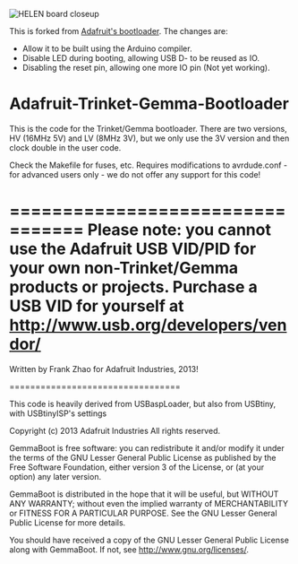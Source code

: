 ![HELEN board closeup](https://farm9.staticflickr.com/8627/16439762565_22579e7cba.jpg)

This is forked from [Adafruit's bootloader](https://github.com/adafruit/Adafruit-Trinket-Gemma-Bootloader).
The changes are:

* Allow it to be built using the Arduino compiler.
* Disable LED during booting, allowing USB D- to be reused as IO.
* Disabling the reset pin, allowing one more IO pin (Not yet working).


Adafruit-Trinket-Gemma-Bootloader
=================================

This is the code for the Trinket/Gemma bootloader. There are two versions, HV (16MHz 5V) and LV (8MHz 3V), but we only use the 3V version and then clock double in the user code.

Check the Makefile for fuses, etc. Requires modifications to avrdude.conf - for advanced users only - we do not offer any support for this code!

=================================
 Please note: you cannot use the Adafruit USB VID/PID for your own non-Trinket/Gemma products or projects. Purchase a USB VID for yourself at http://www.usb.org/developers/vendor/ 
=================================

Written by Frank Zhao for Adafruit Industries, 2013!

=================================

  This code is heavily derived from USBaspLoader, but also from USBtiny, 
  with USBtinyISP's settings
 
  Copyright (c) 2013 Adafruit Industries
  All rights reserved.

  GemmaBoot is free software: you can redistribute it and/or modify
  it under the terms of the GNU Lesser General Public License as
  published by the Free Software Foundation, either version 3 of
  the License, or (at your option) any later version.

  GemmaBoot is distributed in the hope that it will be useful,
  but WITHOUT ANY WARRANTY; without even the implied warranty of
  MERCHANTABILITY or FITNESS FOR A PARTICULAR PURPOSE.  See the
  GNU Lesser General Public License for more details.

  You should have received a copy of the GNU Lesser General Public
  License along with GemmaBoot. If not, see
  <http://www.gnu.org/licenses/>.
